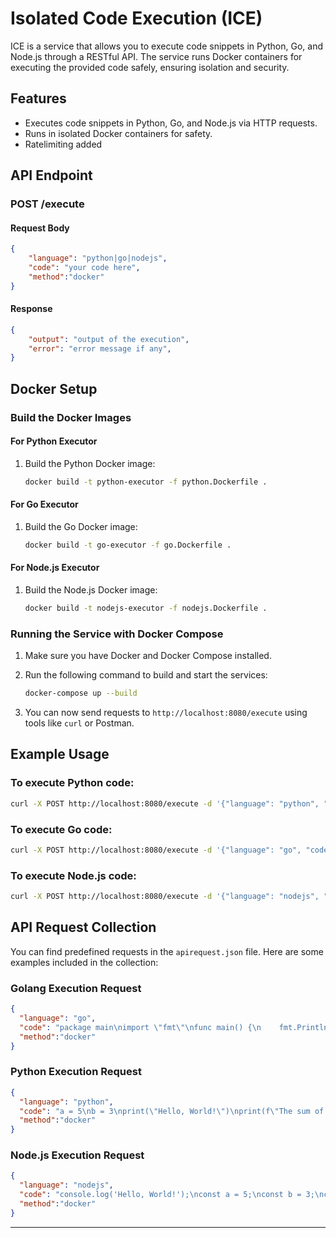 
# Isolated Code Execution (ICE)

ICE is a service that allows you to execute code snippets in Python, Go, and Node.js through a RESTful API. The service runs Docker containers for executing the provided code safely, ensuring isolation and security.

## Features

- Executes code snippets in Python, Go, and Node.js via HTTP requests.
- Runs in isolated Docker containers for safety.
- Ratelimiting added

## API Endpoint

### POST /execute

#### Request Body

```json
{
    "language": "python|go|nodejs",
    "code": "your code here",
    "method":"docker"
}
```

#### Response

```json
{
    "output": "output of the execution",
    "error": "error message if any",
}
```

## Docker Setup

### Build the Docker Images

#### For Python Executor

1. Build the Python Docker image:

   ```bash
   docker build -t python-executor -f python.Dockerfile .
   ```

#### For Go Executor

1. Build the Go Docker image:

   ```bash
   docker build -t go-executor -f go.Dockerfile .
   ```

#### For Node.js Executor

1. Build the Node.js Docker image:

   ```bash
   docker build -t nodejs-executor -f nodejs.Dockerfile .
   ```

### Running the Service with Docker Compose

1. Make sure you have Docker and Docker Compose installed.
2. Run the following command to build and start the services:

   ```bash
   docker-compose up --build
   ```

3. You can now send requests to `http://localhost:8080/execute` using tools like `curl` or Postman.

## Example Usage

### To execute Python code:

```bash
curl -X POST http://localhost:8080/execute -d '{"language": "python", "code": "print(\"Hello from Python!\")"}' -H "Content-Type: application/json"
```

### To execute Go code:

```bash
curl -X POST http://localhost:8080/execute -d '{"language": "go", "code": "package main; import \"fmt\"; func main() { fmt.Println(\"Hello from Go!\") }"}' -H "Content-Type: application/json"
```

### To execute Node.js code:

```bash
curl -X POST http://localhost:8080/execute -d '{"language": "nodejs", "code": "console.log(\"Hello from Node.js!\");"}' -H "Content-Type: application/json"
```

## API Request Collection

You can find predefined requests in the `apirequest.json` file. Here are some examples included in the collection:

### Golang Execution Request

```json
{
  "language": "go",
  "code": "package main\nimport \"fmt\"\nfunc main() {\n    fmt.Println(\"Hello, World!\")\n    a := 5\n    b := 3\n    sum := a + b\n    fmt.Printf(\"The sum of %d and %d is %d\\n\", a, b, sum)\n}",
  "method":"docker"
}
```

### Python Execution Request

```json
{
  "language": "python",
  "code": "a = 5\nb = 3\nprint(\"Hello, World!\")\nprint(f\"The sum of {a} and {b} is {a + b}\")",
  "method":"docker"
}
```

### Node.js Execution Request

```json
{
  "language": "nodejs",
  "code": "console.log('Hello, World!');\nconst a = 5;\nconst b = 3;\nconst sum = a + b;\nconsole.log(`The sum of ${a} and ${b} is ${sum}`);",
  "method":"docker"
}
```

---
